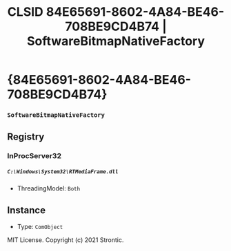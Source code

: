 ﻿---
title: "CLSID 84E65691-8602-4A84-BE46-708BE9CD4B74 | SoftwareBitmapNativeFactory"
excerpt: What is COM-Object CLSID 84E65691-8602-4A84-BE46-708BE9CD4B74?
---

# {84E65691-8602-4A84-BE46-708BE9CD4B74}

### `SoftwareBitmapNativeFactory`

## Registry


### InProcServer32

##### `C:\Windows\System32\RTMediaFrame.dll`
* ThreadingModel: `Both`

## Instance

* Type: `ComObject`

MIT License. Copyright (c) 2021 Strontic.


